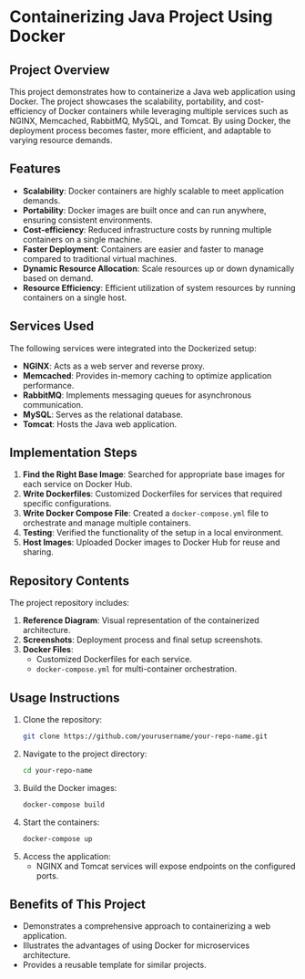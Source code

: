 # Containerizing Java Project Using Docker

## Project Overview
This project demonstrates how to containerize a Java web application using Docker. The project showcases the scalability, portability, and cost-efficiency of Docker containers while leveraging multiple services such as NGINX, Memcached, RabbitMQ, MySQL, and Tomcat. By using Docker, the deployment process becomes faster, more efficient, and adaptable to varying resource demands.

## Features
- **Scalability**: Docker containers are highly scalable to meet application demands.
- **Portability**: Docker images are built once and can run anywhere, ensuring consistent environments.
- **Cost-efficiency**: Reduced infrastructure costs by running multiple containers on a single machine.
- **Faster Deployment**: Containers are easier and faster to manage compared to traditional virtual machines.
- **Dynamic Resource Allocation**: Scale resources up or down dynamically based on demand.
- **Resource Efficiency**: Efficient utilization of system resources by running containers on a single host.

## Services Used
The following services were integrated into the Dockerized setup:
- **NGINX**: Acts as a web server and reverse proxy.
- **Memcached**: Provides in-memory caching to optimize application performance.
- **RabbitMQ**: Implements messaging queues for asynchronous communication.
- **MySQL**: Serves as the relational database.
- **Tomcat**: Hosts the Java web application.

## Implementation Steps
1. **Find the Right Base Image**: Searched for appropriate base images for each service on Docker Hub.
2. **Write Dockerfiles**: Customized Dockerfiles for services that required specific configurations.
3. **Write Docker Compose File**: Created a `docker-compose.yml` file to orchestrate and manage multiple containers.
4. **Testing**: Verified the functionality of the setup in a local environment.
5. **Host Images**: Uploaded Docker images to Docker Hub for reuse and sharing.

## Repository Contents
The project repository includes:
1. **Reference Diagram**: Visual representation of the containerized architecture.
2. **Screenshots**: Deployment process and final setup screenshots.
3. **Docker Files**:
   - Customized Dockerfiles for each service.
   - `docker-compose.yml` for multi-container orchestration.

## Usage Instructions
1. Clone the repository:
   ```bash
   git clone https://github.com/yourusername/your-repo-name.git
   ```
2. Navigate to the project directory:
   ```bash
   cd your-repo-name
   ```
3. Build the Docker images:
   ```bash
   docker-compose build
   ```
4. Start the containers:
   ```bash
   docker-compose up
   ```
5. Access the application:
   - NGINX and Tomcat services will expose endpoints on the configured ports.

## Benefits of This Project
- Demonstrates a comprehensive approach to containerizing a web application.
- Illustrates the advantages of using Docker for microservices architecture.
- Provides a reusable template for similar projects.



